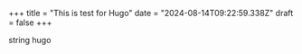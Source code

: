 +++
title = "This is test for Hugo"
date = "2024-08-14T09:22:59.338Z"
draft = false
+++

  string hugo
        